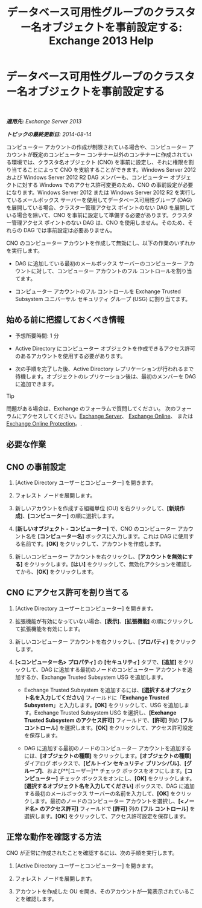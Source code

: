 ﻿---
title: 'データベース可用性グループのクラスター名オブジェクトを事前設定する: Exchange 2013 Help'
TOCTitle: データベース可用性グループのクラスター名オブジェクトを事前設定する
ms:assetid: 51ebf2f6-8a02-44ef-a489-ca361cb0f63a
ms:mtpsurl: https://technet.microsoft.com/ja-jp/library/Ff367878(v=EXCHG.150)
ms:contentKeyID: 48269499
ms.date: 04/24/2018
mtps_version: v=EXCHG.150
ms.translationtype: HT
---

# データベース可用性グループのクラスター名オブジェクトを事前設定する

 

_**適用先:** Exchange Server 2013_

_**トピックの最終更新日:** 2014-08-14_

コンピューター アカウントの作成が制限されている場合や、コンピューター アカウントが既定のコンピューター コンテナー以外のコンテナーに作成されている環境では、クラスタ名オブジェクト (CNO) を事前に設定し、それに権限を割り当てることによって CNO を支給することができます。Windows Server 2012 および Windows Server 2012 R2 DAG メンバーも、コンピューター オブジェクトに対する Windows でのアクセス許可変更のため、CNO の事前設定が必要になります。Windows Server 2012 または Windows Server 2012 R2 を実行しているメールボックス サーバーを使用してデータベース可用性グループ (DAG) を展開している場合、クラスター管理アクセス ポイントのない DAG を展開している場合を除いて、CNO を事前に設定して準備する必要があります。クラスター管理アクセス ポイントのない DAG は、CNO を使用しません。そのため、それらの DAG では事前設定は必要ありません。

CNO のコンピューター アカウントを作成して無効にし、以下の作業のいずれかを実行します。

  - DAG に追加している最初のメールボックス サーバーのコンピューター アカウントに対して、コンピューター アカウントのフル コントロールを割り当てます。

  - コンピューター アカウントのフル コントロールを Exchange Trusted Subsystem ユニバーサル セキュリティ グループ (USG) に割り当てます。

## 始める前に把握しておくべき情報

  - 予想所要時間: 1 分

  - Active Directory にコンピューター オブジェクトを作成できるアクセス許可のあるアカウントを使用する必要があります。

  - 次の手順を完了した後、Active Directory レプリケーションが行われるまで待機します。オブジェクトのレプリケーション後は、最初のメンバーを DAG に追加できます。


> [!TIP]
> 問題がある場合は、Exchange のフォーラムで質問してください。 次のフォーラムにアクセスしてください。<A href="https://go.microsoft.com/fwlink/p/?linkid=60612">Exchange Server</A>、 <A href="https://go.microsoft.com/fwlink/p/?linkid=267542">Exchange Online</A>、 または <A href="https://go.microsoft.com/fwlink/p/?linkid=285351">Exchange Online Protection</A>。.



## 必要な作業

## CNO の事前設定

1.  \[Active Directory ユーザーとコンピューター\] を開きます。

2.  フォレスト ノードを展開します。

3.  新しいアカウントを作成する組織単位 (OU) を右クリックして、**\[新規作成\]**、**\[コンピューター\]** の順に選択します。

4.  **\[新しいオブジェクト - コンピューター\]** で、CNO のコンピューター アカウント名を **\[コンピューター名\]** ボックスに入力します。これは DAG に使用する名前です。**\[OK\]** をクリックして、アカウントを作成します。

5.  新しいコンピューター アカウントを右クリックし、**\[アカウントを無効にする\]** をクリックします。**\[はい\]** をクリックして、無効化アクションを確認してから、**\[OK\]** をクリックします。

## CNO にアクセス許可を割り当てる

1.  \[Active Directory ユーザーとコンピューター\] を開きます。

2.  拡張機能が有効になっていない場合、**\[表示\]**、**\[拡張機能\]** の順にクリックして拡張機能を有効にします。

3.  新しいコンピューター アカウントを右クリックし、**\[プロパティ\]** をクリックします。

4.  **\[\<コンピューター名\> プロパティ\]** の **\[セキュリティ\]** タブで、**\[追加\]** をクリックして、DAG に追加する最初のノードのコンピューター アカウントを追加するか、Exchange Trusted Subsystem USG を追加します。
    
      - Exchange Trusted Subsystem を追加するには、**\[選択するオブジェクト名を入力してください\]** フィールドに「**Exchange Trusted Subsystem**」と入力します。**\[OK\]** をクリックして、USG を追加します。Exchange Trusted Subsystem USG を選択し、**\[Exchange Trusted Subsystem のアクセス許可\]** フィールドで、**\[許可\]** 列の **\[フル コントロール\]** を選択します。**\[OK\]** をクリックして、アクセス許可設定を保存します。
    
      - DAG に追加する最初のノードのコンピューター アカウントを追加するには、**\[オブジェクトの種類\]** をクリックします。**\[オブジェクトの種類\]** ダイアログ ボックスで、**\[ビルトイン セキュリティ プリンシパル\]**、**\[グループ\]**、および**\[ユーザー\]** チェック ボックスをオフにします。**\[コンピューター\]** チェック ボックスをオンにし、**\[OK\]** をクリックします。**\[選択するオブジェクト名を入力してください\]** ボックスで、DAG に追加する最初のメールボックス サーバーの名前を入力して、**\[OK\]** をクリックします。最初のノードのコンピューター アカウントを選択し、**\[\<ノード名\> のアクセス許可\]** フィールドで **\[許可\]** 列の **\[フル コントロール\]** を選択します。**\[OK\]** をクリックして、アクセス許可設定を保存します。

## 正常な動作を確認する方法

CNO が正常に作成されたことを確認するには、次の手順を実行します。

1.  \[Active Directory ユーザーとコンピューター\] を開きます。

2.  フォレスト ノードを展開します。

3.  アカウントを作成した OU を開き、そのアカウントが一覧表示されていることを確認します。

